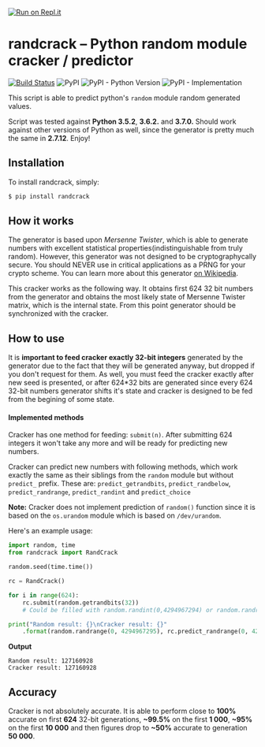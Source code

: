 [![Run on Repl.it](https://repl.it/badge/github/Aberzelius/Python-random-module-cracker)](https://repl.it/github/Aberzelius/Python-random-module-cracker)
# randcrack – Python random module cracker / predictor

[![Build Status](https://travis-ci.org/tna0y/Python-random-module-cracker.svg?branch=master)](https://travis-ci.org/tna0y/Python-random-module-cracker)
![PyPI](https://img.shields.io/pypi/v/randcrack.svg)
![PyPI - Python Version](https://img.shields.io/pypi/pyversions/randcrack.svg)
![PyPI - Implementation](https://img.shields.io/pypi/implementation/randcrack.svg)

This script is able to predict python's `random` module random generated values.

Script was tested against **Python 3.5.2**, **3.6.2.** and **3.7.0.** Should work against other versions of Python as well, since the generator is pretty much the same in **2.7.12**. Enjoy!

## Installation
To install randcrack, simply:

```bash
$ pip install randcrack
```

## How it works
The generator is based upon *Mersenne Twister*, which is able to generate numbers with excellent statistical properties(indistinguishable from truly random). However, this generator was not designed to be cryptographycally secure. You should NEVER use in critical applications as a PRNG for your crypto scheme.
You can learn more about this generator [on Wikipedia](https://en.wikipedia.org/wiki/Mersenne_Twister).

This cracker works as the following way. It obtains first 624 32 bit numbers from the generator and obtains the most likely state of Mersenne Twister matrix, which is the internal state. From this point generator should be synchronized with the cracker.

## How to use
It is **important to feed cracker exactly 32-bit integers** generated by the generator due to the fact that they will be generated anyway, but dropped if you don't request for them.
As well, you must feed the cracker exactly after new seed is presented, or after 624*32 bits are generated since every 624 32-bit numbers generator shifts it's state and cracker is designed to be fed from the begining of some state.

#### Implemented methods

Cracker has one method for feeding: `submit(n)`. After submitting 624 integers it won't take any more and will be ready for predicting new numbers.

Cracker can predict new numbers with following methods, which work exactly the same as their siblings from the `random` module but without `predict_` prefix. These are: `predict_getrandbits`, `predict_randbelow`, `predict_randrange`,  `predict_randint` and `predict_choice`

**Note:** Cracker does not implement prediction of `random()` function since it is based on the `os.urandom` module which is based on `/dev/urandom`.

Here's an example usage:
```python
import random, time
from randcrack import RandCrack

random.seed(time.time())

rc = RandCrack()

for i in range(624):
	rc.submit(random.getrandbits(32))
	# Could be filled with random.randint(0,4294967294) or random.randrange(0,4294967294)

print("Random result: {}\nCracker result: {}"
	.format(random.randrange(0, 4294967295), rc.predict_randrange(0, 4294967295)))
```
**Output**
```	
Random result: 127160928
Cracker result: 127160928
```

## Accuracy

Cracker is not absolutely accurate. It is able to perform close to **100%** accurate on first **624** 32-bit generations, **~99.5%** on the first **1 000**, **~95%** on the first **10 000** and then figures drop to **~50%** accurate to generation **50 000**.
